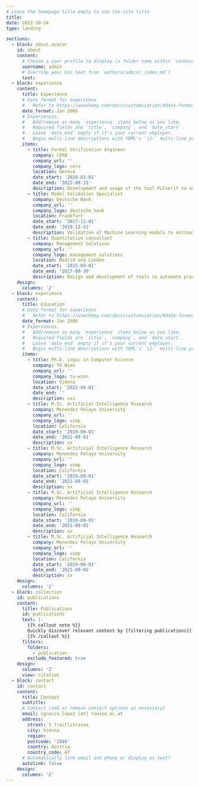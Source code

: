 ```yaml
---
# Leave the homepage title empty to use the site title
title:
date: 2022-10-24
type: landing

sections:
  - block: about.avatar
    id: about
    content:
      # Choose a user profile to display (a folder name within `content/authors/`)
      username: admin
      # Override your bio text from `authors/admin/_index.md`?
      text:
  - block: experience
    content:
      title: Experience
      # Date format for experience
      #   Refer to https://wowchemy.com/docs/customization/#date-format
      date_format: Jan 2006
      # Experiences.
      #   Add/remove as many `experience` items below as you like.
      #   Required fields are `title`, `company`, and `date_start`.
      #   Leave `date_end` empty if it's your current employer.
      #   Begin multi-line descriptions with YAML's `|2-` multi-line prefix.
      items:
        - title: Formal Verification Engineer
          company: CERN
          company_url: ''
          company_logo: cern
          location: Geneva
          date_start: '2020-03-01'
          date_end: '2022-08-31'
          description: Development and usage of the tool PLCverif to automatically formally verify PLC code.
        - title: Model Validation Specialist
          company: Deutsche Bank
          company_url: ''
          company_logo: deutsche_bank
          location: Frankfurt
          date_start: '2017-11-01'
          date_end: '2019-12-31'
          description: Validation of Machine Learning models to estimate credit score by performing different analyses, such as assumptions validation, sensitivity, robustness, and back-testing.
        - title: Quantitative consultant
          company: Management Solutions
          company_url: ''
          company_logo: management_solutions
          location: Madrid and London
          date_start: '2015-09-01'
          date_end: '2017-09-30'
          description: Design and development of tools to automate processes, as well as validation of Machine Learning models.
    design:
      columns: '2'
  - block: experience
    content:
      title: Education
      # Date format for experience
      #   Refer to https://wowchemy.com/docs/customization/#date-format
      date_format: Jan 2006
      # Experiences.
      #   Add/remove as many `experience` items below as you like.
      #   Required fields are `title`, `company`, and `date_start`.
      #   Leave `date_end` empty if it's your current employer.
      #   Begin multi-line descriptions with YAML's `|2-` multi-line prefix.
      items:
        - title: Ph.D. Logic in Computer Science
          company: TU Wien
          company_url: ''
          company_logo: tu-wien
          location: Vienna
          date_start: '2022-09-01'
          date_end: ''
          description: xxx.
        - title: M.Sc. Artificial Intelligence Research
          company: Menendez Pelayo University
          company_url: ''
          company_logo: uimp
          location: California
          date_start: '2019-09-01'
          date_end: '2021-09-01'
          description: xx
        - title: M.Sc. Artificial Intelligence Research
          company: Menendez Pelayo University
          company_url: ''
          company_logo: uimp
          location: California
          date_start: '2019-09-01'
          date_end: '2021-09-01'
          description: xx
        - title: M.Sc. Artificial Intelligence Research
          company: Menendez Pelayo University
          company_url: ''
          company_logo: uimp
          location: California
          date_start: '2019-09-01'
          date_end: '2021-09-01'
          description: xx
        - title: M.Sc. Artificial Intelligence Research
          company: Menendez Pelayo University
          company_url: ''
          company_logo: uimp
          location: California
          date_start: '2019-09-01'
          date_end: '2021-09-01'
          description: xx
    design:
      columns: '2'
  - block: collection
    id: publications
    content:
      title: Publications
      id: publications
      text: |-
        {{% callout note %}}
        Quickly discover relevant content by [filtering publications](./publication/).
        {{% /callout %}}
      filters:
        folders:
          - publication
        exclude_featured: true
    design:
      columns: '2'
      view: citation
  - block: contact
    id: contact
    content:
      title: Contact
      subtitle:
      # Contact (add or remove contact options as necessary)
      email: ignacio.lopez [at] tuwien.ac.at
      address:
        street: 3 Treitlstrasse
        city: Vienna
        region: 
        postcode: '1040'
        country: Austria
        country_code: AT
      # Automatically link email and phone or display as text?
      autolink: false
    design:
      columns: '2'
---
```


